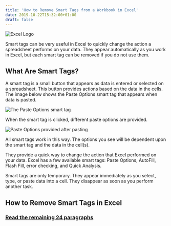 ```yaml
---
title: 'How to Remove Smart Tags from a Workbook in Excel'
date: 2019-10-22T15:32:00+01:00
draft: false
---
```


![Excel Logo](https://www.howtogeek.com/wp-content/uploads/2019/07/stock-lede-microsoft-office_excel-1.png)

Smart tags can be very useful in Excel to quickly change the action a spreadsheet performs on your data. They appear automatically as you work in Excel, but each smart tag can be removed if you do not use them.

What Are Smart Tags?
--------------------

A smart tag is a small button that appears as data is entered or selected on a spreadsheet. This button provides actions based on the data in the cells. The image below shows the Paste Options smart tag that appears when data is pasted.

![The Paste Options smart tag](https://www.howtogeek.com/wp-content/uploads/2019/10/paste-options.png)

When the smart tag is clicked, different paste options are provided.

![Paste Options provided after pasting](https://www.howtogeek.com/wp-content/uploads/2019/10/paste-options-expanded.png)

All smart tags work in this way. The options you see will be dependent upon the smart tag and the data in the cell(s).

They provide a quick way to change the action that Excel performed on your data. Excel has a few available smart tags: Paste Options, AutoFill, Flash Fill, error checking, and Quick Analysis.

Smart tags are only temporary. They appear immediately as you select, type, or paste data into a cell. They disappear as soon as you perform another task.

How to Remove Smart Tags in Excel
---------------------------------

### [Read the remaining 24 paragraphs](https://www.howtogeek.com/442865/how-to-remove-smart-tags-from-a-workbook-in-excel/)